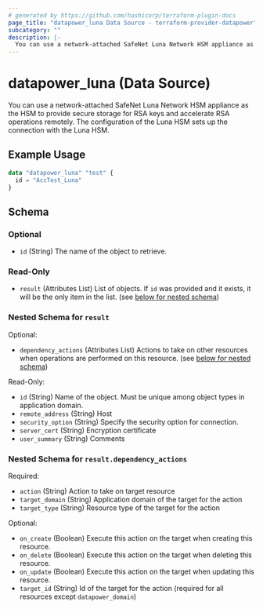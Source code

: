 ```yaml
---
# generated by https://github.com/hashicorp/terraform-plugin-docs
page_title: "datapower_luna Data Source - terraform-provider-datapower"
subcategory: ""
description: |-
  You can use a network-attached SafeNet Luna Network HSM appliance as the HSM to provide secure storage for RSA keys and accelerate RSA operations remotely. The configuration of the Luna HSM sets up the connection with the Luna HSM.
---
```


# datapower_luna (Data Source)

You can use a network-attached SafeNet Luna Network HSM appliance as the HSM to provide secure storage for RSA keys and accelerate RSA operations remotely. The configuration of the Luna HSM sets up the connection with the Luna HSM.

## Example Usage

```terraform
data "datapower_luna" "test" {
  id = "AccTest_Luna"
}
```

<!-- schema generated by tfplugindocs -->
## Schema

### Optional

- `id` (String) The name of the object to retrieve.

### Read-Only

- `result` (Attributes List) List of objects. If `id` was provided and it exists, it will be the only item in the list. (see [below for nested schema](#nestedatt--result))

<a id="nestedatt--result"></a>
### Nested Schema for `result`

Optional:

- `dependency_actions` (Attributes List) Actions to take on other resources when operations are performed on this resource. (see [below for nested schema](#nestedatt--result--dependency_actions))

Read-Only:

- `id` (String) Name of the object. Must be unique among object types in application domain.
- `remote_address` (String) Host
- `security_option` (String) Specify the security option for connection.
- `server_cert` (String) Encryption certificate
- `user_summary` (String) Comments

<a id="nestedatt--result--dependency_actions"></a>
### Nested Schema for `result.dependency_actions`

Required:

- `action` (String) Action to take on target resource
- `target_domain` (String) Application domain of the target for the action
- `target_type` (String) Resource type of the target for the action

Optional:

- `on_create` (Boolean) Execute this action on the target when creating this resource.
- `on_delete` (Boolean) Execute this action on the target when deleting this resource.
- `on_update` (Boolean) Execute this action on the target when updating this resource.
- `target_id` (String) Id of the target for the action (required for all resources except `datapower_domain`)
